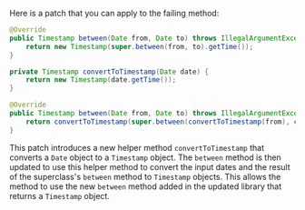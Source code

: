 Here is a patch that you can apply to the failing method:

```java
@Override
public Timestamp between(Date from, Date to) throws IllegalArgumentException {
    return new Timestamp(super.between(from, to).getTime());
}

private Timestamp convertToTimestamp(Date date) {
    return new Timestamp(date.getTime());
}

@Override
public Timestamp between(Date from, Date to) throws IllegalArgumentException {
    return convertToTimestamp(super.between(convertToTimestamp(from), convertToTimestamp(to)));
}
```

This patch introduces a new helper method `convertToTimestamp` that converts a `Date` object to a `Timestamp` object. The `between` method is then updated to use this helper method to convert the input dates and the result of the superclass's `between` method to `Timestamp` objects. This allows the method to use the new `between` method added in the updated library that returns a `Timestamp` object.